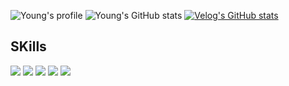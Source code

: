 ![Young's profile](https://github.com/user-attachments/assets/61c7fb66-892b-4c9a-a855-6e0a4c93c55a)
![Young's GitHub stats](https://github-readme-stats.vercel.app/api?username=choiyoung69&show_icons=true&theme=great-gatsby)
[![Velog's GitHub stats](https://velog-readme-stats.vercel.app/api?name=choiyoung6609)](https://velog.io/@choiyoung6609/posts)

## SKills
<img src="https://img.shields.io/badge/Java-ED8B00?style=for-the-badge&logo=openjdk&logoColor=white"> <img src="https://img.shields.io/badge/Python-14354C?style=for-the-badge&logo=python&logoColor=white"> <img src="https://img.shields.io/badge/Spring-6DB33F?style=for-the-badge&logo=spring&logoColor=white"> <img src="https://img.shields.io/badge/Spring boot-6DB33F?style=for-the-badge&logo=springboot&logoColor=white"> <img src="https://img.shields.io/badge/MySQL-00000F?style=for-the-badge&logo=mysql&logoColor=white"> 








<!--
**choiyoung69/choiyoung69** is a ✨ _special_ ✨ repository because its `README.md` (this file) appears on your GitHub profile.

Here are some ideas to get you started:

- 🔭 I’m currently working on ...
- 🌱 I’m currently learning ...
- 👯 I’m looking to collaborate on ...
- 🤔 I’m looking for help with ...
- 💬 Ask me about ...
- 📫 How to reach me: ...
- 😄 Pronouns: ...
- ⚡ Fun fact: ...
-->
